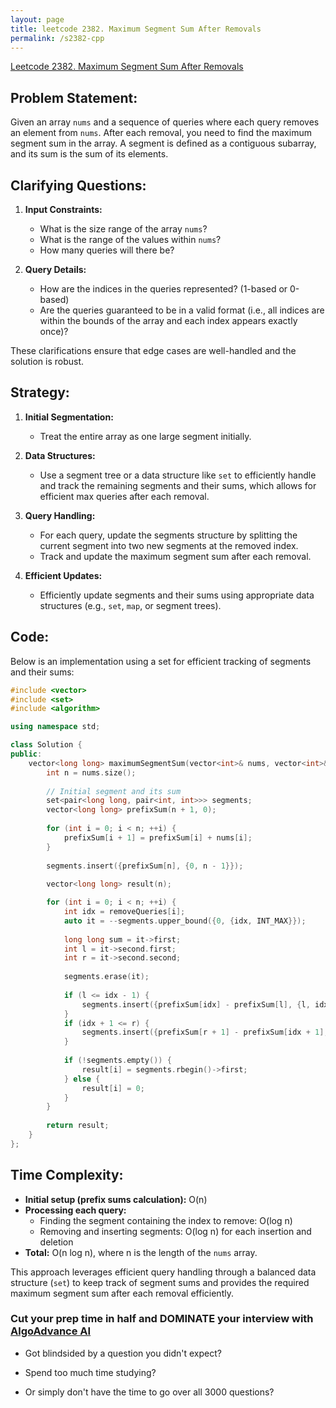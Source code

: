 ```yaml
---
layout: page
title: leetcode 2382. Maximum Segment Sum After Removals
permalink: /s2382-cpp
---
```

[Leetcode 2382. Maximum Segment Sum After Removals](https://algoadvance.github.io/algoadvance/l2382)
## Problem Statement:
Given an array `nums` and a sequence of queries where each query removes an element from `nums`. After each removal, you need to find the maximum segment sum in the array. A segment is defined as a contiguous subarray, and its sum is the sum of its elements.

## Clarifying Questions:
1. **Input Constraints:**
   - What is the size range of the array `nums`?
   - What is the range of the values within `nums`?
   - How many queries will there be?

2. **Query Details:**
   - How are the indices in the queries represented? (1-based or 0-based)
   - Are the queries guaranteed to be in a valid format (i.e., all indices are within the bounds of the array and each index appears exactly once)?

These clarifications ensure that edge cases are well-handled and the solution is robust.

## Strategy:
1. **Initial Segmentation:**
   - Treat the entire array as one large segment initially.
   
2. **Data Structures:**
   - Use a segment tree or a data structure like `set` to efficiently handle and track the remaining segments and their sums, which allows for efficient max queries after each removal.

3. **Query Handling:**
   - For each query, update the segments structure by splitting the current segment into two new segments at the removed index.
   - Track and update the maximum segment sum after each removal.
   
4. **Efficient Updates:**
   - Efficiently update segments and their sums using appropriate data structures (e.g., `set`, `map`, or segment trees).

## Code:
Below is an implementation using a set for efficient tracking of segments and their sums:
```cpp
#include <vector>
#include <set>
#include <algorithm>

using namespace std;

class Solution {
public:
    vector<long long> maximumSegmentSum(vector<int>& nums, vector<int>& removeQueries) {
        int n = nums.size();
        
        // Initial segment and its sum
        set<pair<long long, pair<int, int>>> segments;
        vector<long long> prefixSum(n + 1, 0);
        
        for (int i = 0; i < n; ++i) {
            prefixSum[i + 1] = prefixSum[i] + nums[i];
        }
        
        segments.insert({prefixSum[n], {0, n - 1}});
        
        vector<long long> result(n);

        for (int i = 0; i < n; ++i) {
            int idx = removeQueries[i];
            auto it = --segments.upper_bound({0, {idx, INT_MAX}});
            
            long long sum = it->first;
            int l = it->second.first;
            int r = it->second.second;
            
            segments.erase(it);
            
            if (l <= idx - 1) {
                segments.insert({prefixSum[idx] - prefixSum[l], {l, idx - 1}});
            }
            if (idx + 1 <= r) {
                segments.insert({prefixSum[r + 1] - prefixSum[idx + 1], {idx + 1, r}});
            }
            
            if (!segments.empty()) {
                result[i] = segments.rbegin()->first;
            } else {
                result[i] = 0;
            }
        }
        
        return result;
    }
};
```

## Time Complexity:
- **Initial setup (prefix sums calculation):** O(n)
- **Processing each query:**
  - Finding the segment containing the index to remove: O(log n)
  - Removing and inserting segments: O(log n) for each insertion and deletion
- **Total:** O(n log n), where n is the length of the `nums` array.

This approach leverages efficient query handling through a balanced data structure (`set`) to keep track of segment sums and provides the required maximum segment sum after each removal efficiently.


### Cut your prep time in half and DOMINATE your interview with [AlgoAdvance AI](https://algoAdvance.com)

- Got blindsided by a question you didn't expect?

- Spend too much time studying?

- Or simply don't have the time to go over all 3000 questions?

